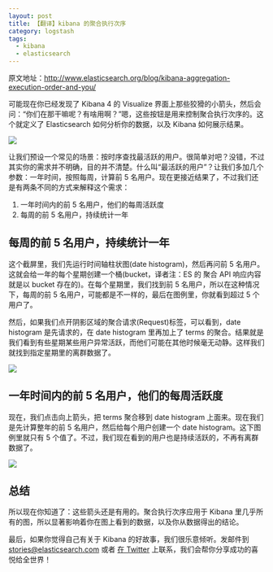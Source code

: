 ```yaml
---
layout: post
title: 【翻译】kibana 的聚合执行次序
category: logstash
tags:
  - kibana
  - elasticsearch
---
```


原文地址：<http://www.elasticsearch.org/blog/kibana-aggregation-execution-order-and-you/>

可能现在你已经发现了 Kibana 4 的 Visualize 界面上那些狡猾的小箭头，然后会问：“你们在那干嘛呢？有啥用啊？”嗯，这些按钮是用来控制聚合执行次序的。这个就定义了 Elasticsearch 如何分析你的数据，以及 Kibana 如何展示结果。

![](http://www.elasticsearch.org/content/uploads/2015/02/crafty_arrows.png)

让我们预设一个常见的场景：按时序查找最活跃的用户。很简单对吧？没错，不过其实你的需求并不明确，目的并不清楚。什么叫“最活跃的用户”？让我们多加几个参数：一年时间，按照每周，计算前 5 名用户。现在更接近结果了，不过我们还是有两条不同的方式来解释这个需求：

1. 一年时间内的前 5 名用户，他们的每周活跃度
2. 每周的前 5 名用户，持续统计一年

## 每周的前 5 名用户，持续统计一年

这个截屏里，我们先运行时间轴柱状图(date histogram)，然后再问前 5 名用户。这就会给一年的每个星期创建一个桶(bucket，译者注：ES 的 聚合 API 响应内容就是以 bucket 存在的)。在每个星期里，我们找到前 5 名用户，所以在这种情况下，每周的前 5 名用户，可能都是不一样的，最后在图例里，你就看到超过 5 个用户了。

然后，如果我们点开阴影区域的聚合请求(Request)标签，可以看到，date histogram 是先请求的，在 date histogram 里再加上了 terms 的聚合。结果就是我们看到有些星期某些用户异常活跃，而他们可能在其他时候毫无动静。这样我们就找到指定星期里的离群数据了。

![](http://www.elasticsearch.org/content/uploads/2015/02/Screen-Shot-2015-02-19-at-4.12.38-PM-1024x751.png)

## 一年时间内的前 5 名用户，他们的每周活跃度

现在，我们点击向上箭头，把 terms 聚合移到 date histogram 上面来。现在我们是先计算整年的前 5 名用户，然后给每个用户创建一个 date histogram。这下图例里就只有 5 个值了。不过，我们现在看到的用户也是持续活跃的，不再有离群数据了。

![](http://www.elasticsearch.org/content/uploads/2015/02/Screen-Shot-2015-02-19-at-4.12.55-PM-1024x750.png)

## 总结

所以现在你知道了：这些箭头还是有用的。聚合执行次序应用于 Kibana 里几乎所有的图，所以显著影响着你在图上看到的数据，以及你从数据得出的结论。

最后，如果你觉得自己有关于 Kibana 的好故事，我们很乐意倾听。发邮件到 [stories@elasticsearch.com](stories@elasticsearch.com) 或者 [在 Twitter](http://www.twitter.com/elasticsearch) 上联系，我们会帮你分享成功的喜悦给全世界！

